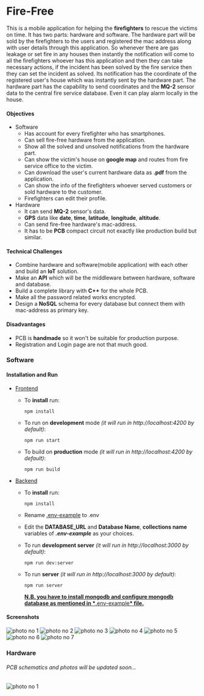 # Fire-Free

This is a mobile application for helping the **firefighters** to rescue the victims on time. It has two parts: hardware and software. The hardware part will be sold by the firefighters to the users and registered the mac address along with user details through this application. So whenever there are gas leakage or set fire in any houses then instantly the notification will come to all the firefighters whoever has this application and then they can take necessary actions, if the incident has been solved by the fire service then they can set the incident as solved.
Its notification has the coordinate of the registered user's house which was instantly sent by the hardware part.
The hardware part has the capability to send coordinates and the **MQ-2** sensor data to the central fire service database. Even it can play alarm locally in the house.

#### Objectives

- Software
  - Has account for every firefighter who has smartphones.
  - Can sell fire-free hardware from the application.
  - Show all the solved and unsolved notifications from the hardware part.
  - Can show the victim's house on **google map** and routes from fire service office to the victim.
  - Can download the user's current hardware data as **.pdf** from the application.
  - Can show the info of the firefighters whoever served customers or sold hardware to the customer.
  - Firefighters can edit their profile.
- Hardware
  - It can send **MQ-2** sensor's data.
  - **GPS** data like **date**, **time**, **latitude**, **longitude**, **altitude**.
  - Can send fire-free hardware's mac-address.
  - It has to be **PCB** compact circuit not exactly like production build but similar.

#### Technical Challenges

- Combine hardware and software(mobile application) with each other and build an **IoT** solution.
- Make an **API** which will be the middleware between hardware, software and database.
- Build a complete library with **C++** for the whole PCB.
- Make all the password related works encrypted.
- Design a **NoSQL** schema for every database but connect them with mac-address as primary key.

#### Disadvantages

- PCB is **handmade** so it won't be suitable for production purpose.
- Registration and Login page are not that much good.

### Software

#### Installation and Run

- [Frontend](https://github.com/rjarman/House-Rent/tree/master/frontend)

  - To **install** run:

    ```
    npm install
    ```

  - To run on **development** mode _(it will run in http://localhost:4200 by default)_:

    ```
    npm run start
    ```

  - To build on **production** mode _(it will run in http://localhost:4200 by default)_:
    ```
    npm run build
    ```

- [Backend](https://github.com/rjarman/House-Rent/tree/master/backend)

  - To **install** run:

    ```
    npm install
    ```

  - Rename [.env-example](https://github.com/rjarman/House-Rent/blob/master/backend/.env-example) to .env

  - Edit the **DATABASE_URL** and **Database Name**, **collections name** variables of **_.env-example_** as your choices.

  - To run **development server** _(it will run in http://localhost:3000 by default)_:

    ```
    npm run dev:server
    ```

  - To run **server** _(it will run in http://localhost:3000 by default)_:
    ```
    npm run server
    ```
    <u>**N.B. you have to install mongodb and configure mongodb database as mentioned in \***[.env-example](https://github.com/rjarman/House-Rent/blob/master/backend/.env-example)**\* file.**</u>

#### Screenshots

![photo no 1](https://drive.google.com/uc?export=view&id=1pbgIKNgbYVgpsvdFdtn769oEDlNAkZbR)
![photo no 2](https://drive.google.com/uc?export=view&id=162Hspvhq_9EBN3wplO0Z4yF6D__-A02f)
![photo no 3](https://drive.google.com/uc?export=view&id=1OCgfWxh4v_u4pzIZuYh0QbiqNUBt_08_)
![photo no 4](https://drive.google.com/uc?export=view&id=1xeco94Pkt9inH8lqdbjcuHHDTcvrvF8o)
![photo no 5](https://drive.google.com/uc?export=view&id=1rFXNjKR6xHpBe0HFumVVjw8bZ5tguxAu)
![photo no 6](https://drive.google.com/uc?export=view&id=1bQaSdbLeOOp7LFOTDeDomkCS9jdzy_yT)
![photo no 7](https://drive.google.com/uc?export=view&id=1wY-w9IWVeve5Pn8qBDp6Kk3hf0WBMora)

### Hardware

###### PCB schematics and photos will be updated soon...
![photo no 1](https://drive.google.com/uc?export=view&id=1SfzOJhHkS16Ux5Els8MdVIpKw3K90oH7)